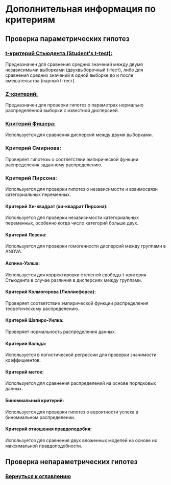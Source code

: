 # Дополнительная информация по критериям

## Проверка параметрических гипотез

### [t-критерий Стьюдента (Student's t-test):](ParametricCriteria/StudentsTtest.md)

Предназначен для сравнения средних значений между двумя независимыми выборками (двухвыборочный t-тест), либо для сравнения средних значений в одной выборке до и после вмешательства (парный t-тест).

### [Z-критерий:](ParametricCriteria/ZTest.md)

Предназначен для проверки гипотез о параметрах нормально распределённой выборки с известной дисперсией.

### [Критерий Фишера:](ParametricCriteria/FisherCriterion.md)

Используется для сравнения дисперсий между двумя выборками.

### Критерий Смирнова:

Проверяет гипотезы о соответствии эмпирической функции распределения заданному распределению.

### Критерий Пирсона:

Используется для проверки гипотез о независимости и взаимосвязи категориальных переменных.

#### Критерий Хи-квадрат (хи-квадрат Пирсона):

Используется для проверки независимости категориальных переменных, особенно когда число категорий больше двух.

#### Критерий Левена:

Используется для проверки гомогенности дисперсий между группами в ANOVA.

#### Аспина-Уэлша:

Используется для корректировки степеней свободы t-критерия Стьюдента в случае различия в дисперсиях между группами.

#### Критерий Колмогорова (Лиллиефорса):

Проверяет соответствие эмпирической функции распределения теоретическому распределению.

#### Критерий Шапиро-Уилка:

Проверяет нормальность распределения данных.

#### Критерий Вальда:

Используется в логистической регрессии для проверки значимости коэффициентов.

#### Критерий меток:

Используется для сравнения распределений на основе порядковых данных.

#### Биномиальный критерий:

Используется для проверки гипотез о вероятности успеха в биномиальном распределении.

#### Критерий отношения правдоподобия:

Используется для сравнения двух вложенных моделей на основе их максимальной правдоподобности.

## Проверка непараметрических гипотез

### [Вернуться к оглавлению](../README.md)




